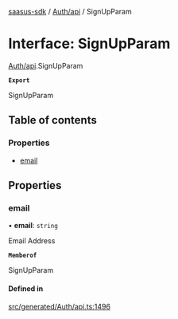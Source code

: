 [saasus-sdk](../README.md) / [Auth/api](../modules/Auth_api.md) / SignUpParam

# Interface: SignUpParam

[Auth/api](../modules/Auth_api.md).SignUpParam

**`Export`**

SignUpParam

## Table of contents

### Properties

- [email](Auth_api.SignUpParam.md#email)

## Properties

### email

• **email**: `string`

Email Address

**`Memberof`**

SignUpParam

#### Defined in

[src/generated/Auth/api.ts:1496](https://github.com/saasus-platform/saasus-sdk-javascript/blob/c6c266c/src/generated/Auth/api.ts#L1496)
